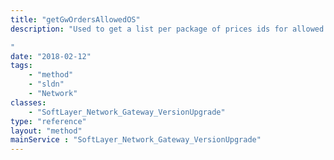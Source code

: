 ```yaml
---
title: "getGwOrdersAllowedOS"
description: "Used to get a list per package of prices ids for allowed vSRX or vFSA OS-es for new orders. 

"
date: "2018-02-12"
tags:
    - "method"
    - "sldn"
    - "Network"
classes:
    - "SoftLayer_Network_Gateway_VersionUpgrade"
type: "reference"
layout: "method"
mainService : "SoftLayer_Network_Gateway_VersionUpgrade"
---
```

